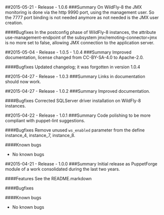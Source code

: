 ##2015-05-21 - Release - 1.0.6
###Summary
On WildFly-8 the JMX monitoring is done via the http 9990 port, using the management user. So the 7777 port binding is not needed anymore as not needed is the JMX user creation.

####Bugfixes
In the postconfig phase of WildFly-8 instances, the attribute use-management-endpoint of the subsystem jmx/remoting-connector=jmx is no more set to false, allowing JMX connection to the application server.

##2015-05-04 - Release - 1.0.5 - 1.0.4
###Summary
Improved documentation, license changed from CC-BY-SA-4.0 to Apache-2.0.

####Bugfixes
Updated changelog; it was forgotten in version 1.0.4

##2015-04-27 - Release - 1.0.3
###Summary
Links in documentation should now work.

##2015-04-27 - Release - 1.0.2
###Summary
Improved documentation.

####Bugfixes
Corrected SQLServer driver installation on WildFly-8 instances.

##2015-04-22 - Release - 1.0.1
###Summary
Code polishing to be more compliant with puppet-lint suggestions.

####Bugfixes
Remove unused `ws_enabled` parameter from the define instance_4, instance_7, instance_8.

####Known bugs
* No known bugs

##2015-04-21 - Release - 1.0.0
###Summary
Initial release as PuppetForge module of a work consolidated during the last two years.

####Features
See the README.markdown

####Bugfixes

####Known bugs
* No known bugs
